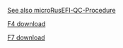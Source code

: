 [See also microRusEFI-QC-Procedure](microRusEFI-QC-Procedure)

[F4 download](https://github.com/rusefi/rusefi/releases/download/2021.05.09/rusefi_bundle_proteus_f4_hardware_QC_special_build.zip)

[F7 download](https://github.com/rusefi/rusefi/releases/download/2021.05.09/rusefi_bundle_proteus_f7_hardware_QC_special_build.zip)
